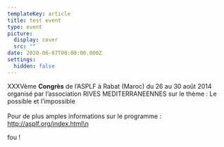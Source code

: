 ```yaml
---
templateKey: article
title: test event
type: event
picture:
  display: cover
  src: ""
date: 2020-06-07T00:00:00.000Z
settings:
  hidden: false
---
```

XXXVème **Congrès** de l’ASPLF à Rabat (Maroc) du 26 au 30 août 2014 organisé par l’association RIVES MEDITERRANEENNES sur le thème : Le possible et l’impossible \
\
Pour de plus amples informations sur le programme : http://asplf.org/index.html\n



fou !